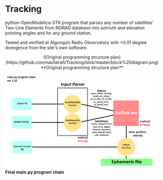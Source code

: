 # Tracking
python-OpenModelica-STK program that parses any number of satellites' Two-Line Elements from NORAD database into azimuth and elevation pointing angles and for any ground station. 

Tested and verified at Algonquin Radio Observatory with &lt;0.01 degree divergence from the site's own software.

<p align="center">
  ![Original programming structure plan](https://github.com/naufalrafi/Tracking/blob/master/block%20diagram.png)  
  **Original programming structure plan**

  ![Final main.py program chain](https://github.com/naufalrafi/Tracking/blob/master/finalfinal.png)  
  **Final main.py program chain**
</p>
